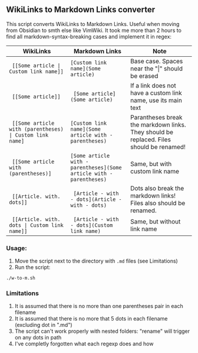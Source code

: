 ## WikiLinks to Markdown Links converter

This script converts WikiLinks to Markdown Links. Useful when moving from Obsidian to smth else like VimWiki. It took me more than 2 hours to find all markdown-syntax-breaking cases and implement it in regex:

| **WikiLinks** | **Markdown Links** | **Note** |
|---|---|---|
|` [[Some article \| Custom link name]]` | `[Custom link name](Some article)` | Base case. Spaces near the "\|" should be erased |
|` [[Some article]]` |` [Some article](Some article)` | If a link does not have a custom link name, use its main text |
|` [[Some article with (parentheses) \| Custom link name]` | `[Custom link name](Some article with - parentheses)` | Parantheses break the markdown links. They should be replaced. Files should be renamed! |
|` [[Some article with (parentheses)]` | `[Some article with - parentheses](Some article with - parentheses)` | Same, but with custom link name |
|` [[Article. with. dots]]` |` [Article - with - dots](Article - with - dots)` | Dots also break the markdown links! Files also should be renamed. |
|` [[Article. with. dots \| Custom link name]]` |` [Article - with - dots](Custom link name)` | Same, but without link name |

### Usage:
1. Move the script next to the directory with `.md` files (see Limitations)
2. Run the script:
```bash
./w-to-m.sh
```

### Limitations
1. It is assumed that there is no more than one parentheses pair in each filename
2. It is assumed that there is no more that 5 dots in each filename (excluding dot in ".md")
3. The script can't work properly with nested folders: "rename" will trigger on any dots in path
4. I've completly forgotten what each regexp does and how

